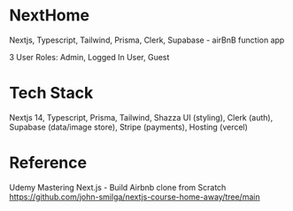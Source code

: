 # NextHome
Nextjs, Typescript, Tailwind, Prisma, Clerk, Supabase - airBnB function app

3 User Roles: Admin, Logged In User, Guest

# Tech Stack
Nextjs 14, Typescript, Prisma, Tailwind, Shazza UI (styling),  Clerk (auth), Supabase (data/image store), Stripe (payments), Hosting (vercel)

# Reference
Udemy Mastering Next.js - Build Airbnb clone from Scratch
https://github.com/john-smilga/nextjs-course-home-away/tree/main
